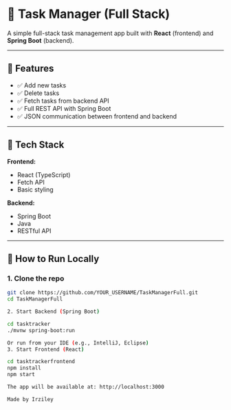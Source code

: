 # 📝 Task Manager (Full Stack)

A simple full-stack task management app built with **React** (frontend) and **Spring Boot** (backend).

---

## 🚀 Features

- ✅ Add new tasks
- ✅ Delete tasks
- ✅ Fetch tasks from backend API
- ✅ Full REST API with Spring Boot
- ✅ JSON communication between frontend and backend

---

## 🧰 Tech Stack

**Frontend:**
- React (TypeScript)
- Fetch API
- Basic styling

**Backend:**
- Spring Boot
- Java
- RESTful API

---

## 🔧 How to Run Locally

### 1. Clone the repo

```bash
git clone https://github.com/YOUR_USERNAME/TaskManagerFull.git
cd TaskManagerFull

2. Start Backend (Spring Boot)

cd tasktracker
./mvnw spring-boot:run

Or run from your IDE (e.g., IntelliJ, Eclipse)
3. Start Frontend (React)

cd tasktrackerfrontend
npm install
npm start

The app will be available at: http://localhost:3000

Made by Irziley
